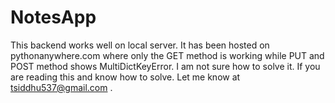 # NotesApp
This backend works well on local server. It has been hosted on pythonanywhere.com where only the GET method is working while PUT and POST method shows MultiDictKeyError. I am not sure how to solve it. If you are reading this and know how to solve. Let me know at tsiddhu537@gmail.com . 
